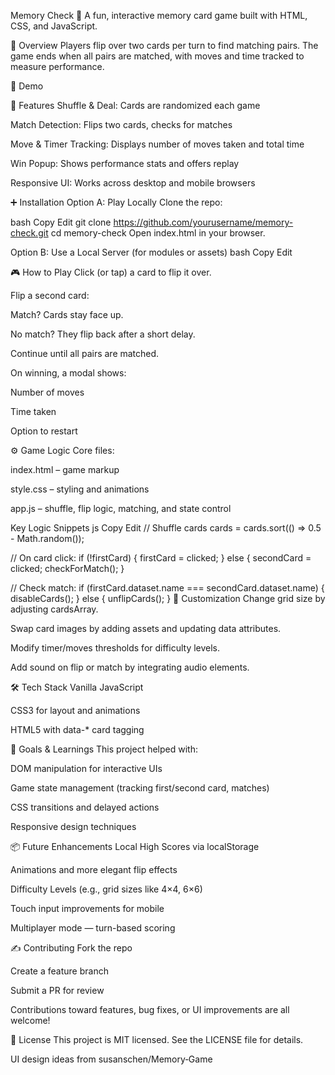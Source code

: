 Memory Check 🧠
A fun, interactive memory card game built with HTML, CSS, and JavaScript.

🎯 Overview
Players flip over two cards per turn to find matching pairs. The game ends when all pairs are matched, with moves and time tracked to measure performance.

📸 Demo  


🚀 Features
Shuffle & Deal: Cards are randomized each game

Match Detection: Flips two cards, checks for matches

Move & Timer Tracking: Displays number of moves taken and total time

Win Popup: Shows performance stats and offers replay

Responsive UI: Works across desktop and mobile browsers

➕ Installation
Option A: Play Locally
Clone the repo:

bash
Copy
Edit
git clone https://github.com/yourusername/memory-check.git
cd memory-check
Open index.html in your browser.

Option B: Use a Local Server (for modules or assets)
bash
Copy
Edit

🎮 How to Play
Click (or tap) a card to flip it over.

Flip a second card:

Match? Cards stay face up.

No match? They flip back after a short delay.

Continue until all pairs are matched.

On winning, a modal shows:

Number of moves

Time taken

Option to restart

⚙️ Game Logic
Core files:

index.html – game markup

style.css – styling and animations

app.js – shuffle, flip logic, matching, and state control

Key Logic Snippets
js
Copy
Edit
// Shuffle cards
cards = cards.sort(() => 0.5 - Math.random());

// On card click:
if (!firstCard) {
  firstCard = clicked;
} else {
  secondCard = clicked;
  checkForMatch();
}

// Check match:
if (firstCard.dataset.name === secondCard.dataset.name) {
  disableCards();
} else {
  unflipCards();
}
🧩 Customization
Change grid size by adjusting cardsArray.

Swap card images by adding assets and updating data attributes.

Modify timer/moves thresholds for difficulty levels.

Add sound on flip or match by integrating audio elements.

🛠️ Tech Stack
Vanilla JavaScript

CSS3 for layout and animations

HTML5 with data-* card tagging

🎯 Goals & Learnings
This project helped with:

DOM manipulation for interactive UIs

Game state management (tracking first/second card, matches)

CSS transitions and delayed actions

Responsive design techniques

📦 Future Enhancements
Local High Scores via localStorage

Animations and more elegant flip effects

Difficulty Levels (e.g., grid sizes like 4×4, 6×6)

Touch input improvements for mobile

Multiplayer mode — turn-based scoring

✍️ Contributing
Fork the repo

Create a feature branch

Submit a PR for review

Contributions toward features, bug fixes, or UI improvements are all welcome!

📄 License
This project is MIT licensed. See the LICENSE file for details.



UI design ideas from susanschen/Memory‑Game 
